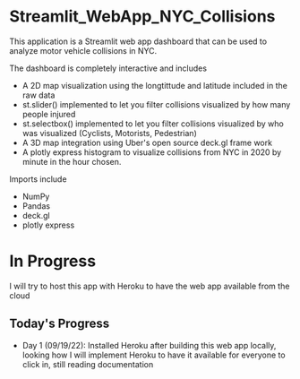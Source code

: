 # Streamlit_WebApp_NYC_Collisions
This application is a Streamlit web app dashboard that can be used to analyze motor vehicle collisions in NYC. 


The dashboard is completely interactive and includes 
- A 2D map visualization using the longtittude and latitude included in the raw data
- st.slider() implemented to let you filter collisions visualized by how many people injured
- st.selectbox() implemented to let you filter collisions visualized by who was visualized (Cyclists, Motorists, Pedestrian) 
- A 3D map integration using Uber's open source deck.gl frame work 
- A plotly express histogram to visualize collisions from NYC in 2020 by minute in the hour chosen.

Imports include 
- NumPy
- Pandas
- deck.gl
- plotly express

# In Progress 
I will try to host this app with Heroku to have the web app available from the cloud 
## Today's Progress
- Day 1 (09/19/22): Installed Heroku after building this web app locally, looking how I will implement Heroku to have it available for everyone to click in, still reading documentation 
